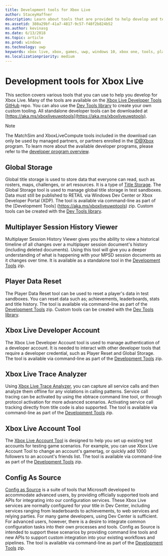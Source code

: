 ```yaml
---
title: Development tools for Xbox Live
author: StaceyHaffner
description: Learn about tools that are provided to help develop and test your Xbox Live enabled title.
ms.assetid: 380a29bf-41a7-4817-9c57-f48f2b824b52
ms.author: kevinasg
ms.date: 6/13/2018
ms.topic: article
ms.prod: windows
ms.technology: uwp
keywords: xbox live, xbox, games, uwp, windows 10, xbox one, tools, player reset, live trace analyzer, LTA, xbox live account tool
ms.localizationpriority: medium
---
```


# Development tools for Xbox Live

This section covers various tools that you can use to help you develop for Xbox Live. Many of the tools are available on the [Xbox Live Developer Tools GitHub](https://github.com/Microsoft/xbox-live-developer-tools) repo. You can also use the [Dev Tools library](https://www.nuget.org/packages/Microsoft.Xbox.Services.DevTools) to create your own custom tooling. All standalone developer tools can be downloaded at [https://aka.ms/xboxliveuwptools](https://aka.ms/xboxliveuwptools).

> [!NOTE]
> The MatchSim and XboxLiveCompute tools included in the download can only be used by managed partners, or partners enrolled in the [ID@Xbox](http://www.xbox.com/Developers/id) program. To learn more about the available developer programs, please refer to the [developer program overview](https://docs.microsoft.com/windows/uwp/xbox-live/developer-program-overview). 

## Global Storage
Global title storage is used to store data that everyone can read, such as rosters, maps, challenges, or art resources. It is a type of [Title Storage](../storage-platform/xbox-live-title-storage/xbox-live-title-storage.md). The Global Storage tool is used to manage global title storage in test sandboxes. Data must still be published to RETAIL via Windows Dev Center or Xbox Developer Portal (XDP). The tool is available via command-line as part of the [Development Tools] (https://aka.ms/xboxliveuwptools) zip. Custom tools can be created with the [Dev Tools library](https://www.nuget.org/packages/Microsoft.Xbox.Services.DevTools).

## Multiplayer Session History Viewer
Multiplayer Session History Viewer gives you the ability to view a historical timeline of all changes over a multiplayer session document's history (including deleted documents). Using this tool will give you a deeper understanding of what is happening with your MPSD session documents as it changes over time. It is available as a standalone tool in the [Development Tools](https://aka.ms/xboxliveuwptools) zip.

## Player Data Reset
The Player Data Reset tool can be used to reset a player's data in test sandboxes. You can reset data such as; achievements, leaderboards, stats and title history. The tool is available via command-line as part of the [Development Tools](https://aka.ms/xboxliveuwptools) zip. Custom tools can be created with the [Dev Tools library](https://www.nuget.org/packages/Microsoft.Xbox.Services.DevTools).

## Xbox Live Developer Account
The Xbox Live Developer Account tool is used to manage authentication of a developer account. It is needed to interact with other developer tools that require a developer credential, such as Player Reset and Global Storage. The tool is available via command-line as part of the [Development Tools](https://aka.ms/xboxliveuwptools) zip.

## Xbox Live Trace Analyzer
Using [Xbox Live Trace Analyzer](analyze-service-calls.md), you can capture all service calls and then analyze them offline for any violations in calling patterns. Service call tracing can be activated by using the xbtrace command line tool, or through protocol activation for more advanced scenarios. Activating service call tracking directly from title code is also supported. The tool is available via command-line as part of the [Development Tools](https://aka.ms/xboxliveuwptools) zip.

## Xbox Live Account Tool  
The [Xbox Live Account Tool](xbox-live-account-tool.md) is designed to help you set up existing test accounts for testing game scenarios. For example, you can use Xbox Live Account Tool to change an account's gamertag, or quickly add 1000 followers to an account's friends list. The tool is available via command-line as part of the [Development Tools](https://aka.ms/xboxliveuwptools) zip.

## Config As Source
[Config as Source](https://github.com/Microsoft/xbox-live-developer-tools/blob/master/CONFIGASSOURCE.md) is a suite of tools that Microsoft developed to accommodate advanced users, by providing officially supported tools and APIs for integrating into our configuration services. These Xbox Live services are normally configured for your title in Dev Center, including services ranging from leaderboards to achievements, to web services and relying parties. For many game developers, using Dev Center is sufficient. For advanced users, however, there is a desire to integrate common configuration tasks into their own processes and tools.  Config as Source is intended to support these scenarios by providing command line tools and new APIs to support custom integration into your existing workflows and pipelines. The tool is available via command-line as part of the [Development Tools](https://aka.ms/xboxliveuwptools) zip.
